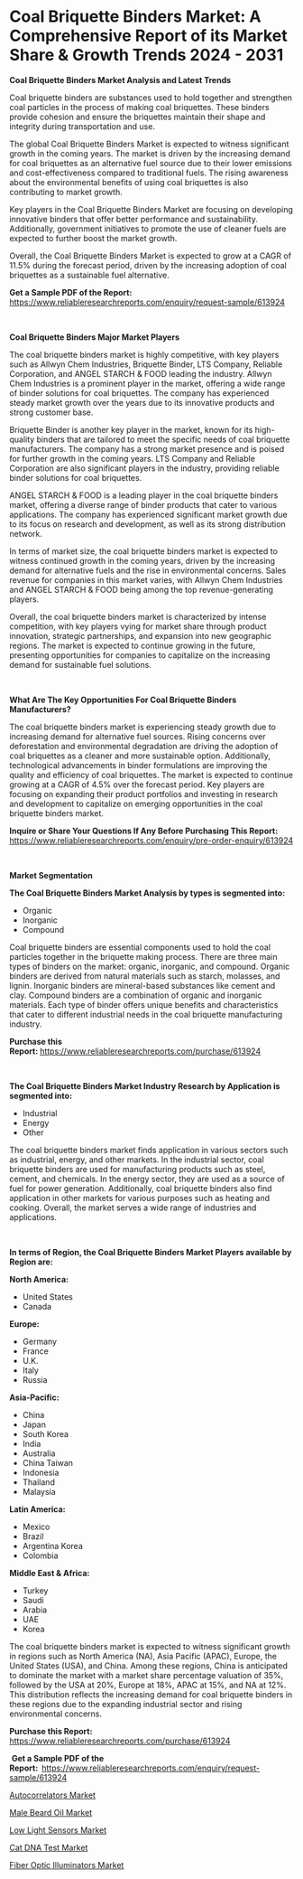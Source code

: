 <p><h1>Coal Briquette Binders Market: A Comprehensive Report of its Market Share & Growth Trends 2024 - 2031</h1></p><p><strong>Coal Briquette Binders Market Analysis and Latest Trends</strong></p>
<p><p>Coal briquette binders are substances used to hold together and strengthen coal particles in the process of making coal briquettes. These binders provide cohesion and ensure the briquettes maintain their shape and integrity during transportation and use.</p><p>The global Coal Briquette Binders Market is expected to witness significant growth in the coming years. The market is driven by the increasing demand for coal briquettes as an alternative fuel source due to their lower emissions and cost-effectiveness compared to traditional fuels. The rising awareness about the environmental benefits of using coal briquettes is also contributing to market growth.</p><p>Key players in the Coal Briquette Binders Market are focusing on developing innovative binders that offer better performance and sustainability. Additionally, government initiatives to promote the use of cleaner fuels are expected to further boost the market growth.</p><p>Overall, the Coal Briquette Binders Market is expected to grow at a CAGR of 11.5% during the forecast period, driven by the increasing adoption of coal briquettes as a sustainable fuel alternative.</p></p>
<p><strong>Get a Sample PDF of the Report:&nbsp;</strong> <a href="https://www.reliableresearchreports.com/enquiry/request-sample/613924">https://www.reliableresearchreports.com/enquiry/request-sample/613924</a></p>
<p>&nbsp;</p>
<p><strong>Coal Briquette Binders Major Market Players</strong></p>
<p><p>The coal briquette binders market is highly competitive, with key players such as Allwyn Chem Industries, Briquette Binder, LTS Company, Reliable Corporation, and ANGEL STARCH & FOOD leading the industry. Allwyn Chem Industries is a prominent player in the market, offering a wide range of binder solutions for coal briquettes. The company has experienced steady market growth over the years due to its innovative products and strong customer base. </p><p>Briquette Binder is another key player in the market, known for its high-quality binders that are tailored to meet the specific needs of coal briquette manufacturers. The company has a strong market presence and is poised for further growth in the coming years. LTS Company and Reliable Corporation are also significant players in the industry, providing reliable binder solutions for coal briquettes.</p><p>ANGEL STARCH & FOOD is a leading player in the coal briquette binders market, offering a diverse range of binder products that cater to various applications. The company has experienced significant market growth due to its focus on research and development, as well as its strong distribution network.</p><p>In terms of market size, the coal briquette binders market is expected to witness continued growth in the coming years, driven by the increasing demand for alternative fuels and the rise in environmental concerns. Sales revenue for companies in this market varies, with Allwyn Chem Industries and ANGEL STARCH & FOOD being among the top revenue-generating players.</p><p>Overall, the coal briquette binders market is characterized by intense competition, with key players vying for market share through product innovation, strategic partnerships, and expansion into new geographic regions. The market is expected to continue growing in the future, presenting opportunities for companies to capitalize on the increasing demand for sustainable fuel solutions.</p></p>
<p>&nbsp;</p>
<p><strong>What Are The Key Opportunities For Coal Briquette Binders Manufacturers?</strong></p>
<p><p>The coal briquette binders market is experiencing steady growth due to increasing demand for alternative fuel sources. Rising concerns over deforestation and environmental degradation are driving the adoption of coal briquettes as a cleaner and more sustainable option. Additionally, technological advancements in binder formulations are improving the quality and efficiency of coal briquettes. The market is expected to continue growing at a CAGR of 4.5% over the forecast period. Key players are focusing on expanding their product portfolios and investing in research and development to capitalize on emerging opportunities in the coal briquette binders market.</p></p>
<p><strong>Inquire or Share Your Questions If Any Before Purchasing This Report:</strong> <a href="https://www.reliableresearchreports.com/enquiry/pre-order-enquiry/613924">https://www.reliableresearchreports.com/enquiry/pre-order-enquiry/613924</a></p>
<p>&nbsp;</p>
<p><strong>Market Segmentation</strong></p>
<p><strong>The Coal Briquette Binders Market Analysis by types is segmented into:</strong></p>
<p><ul><li>Organic</li><li>Inorganic</li><li>Compound</li></ul></p>
<p><p>Coal briquette binders are essential components used to hold the coal particles together in the briquette making process. There are three main types of binders on the market: organic, inorganic, and compound. Organic binders are derived from natural materials such as starch, molasses, and lignin. Inorganic binders are mineral-based substances like cement and clay. Compound binders are a combination of organic and inorganic materials. Each type of binder offers unique benefits and characteristics that cater to different industrial needs in the coal briquette manufacturing industry.</p></p>
<p><strong>Purchase this Report:&nbsp;</strong><a href="https://www.reliableresearchreports.com/purchase/613924">https://www.reliableresearchreports.com/purchase/613924</a></p>
<p>&nbsp;</p>
<p><strong>The Coal Briquette Binders Market Industry Research by Application is segmented into:</strong></p>
<p><ul><li>Industrial</li><li>Energy</li><li>Other</li></ul></p>
<p><p>The coal briquette binders market finds application in various sectors such as industrial, energy, and other markets. In the industrial sector, coal briquette binders are used for manufacturing products such as steel, cement, and chemicals. In the energy sector, they are used as a source of fuel for power generation. Additionally, coal briquette binders also find application in other markets for various purposes such as heating and cooking. Overall, the market serves a wide range of industries and applications.</p></p>
<p>&nbsp;</p>
<p><strong>In terms of Region, the Coal Briquette Binders Market Players available by Region are:</strong></p>
<p>
    <p> <strong> North America: </strong>
        <ul>
            <li>United States</li>
            <li>Canada</li>
        </ul>
        </p> 
    <p> <strong> Europe: </strong>
        <ul>
            <li>Germany</li>
            <li>France</li>
            <li>U.K.</li>
            <li>Italy</li>
            <li>Russia</li>
        </ul>
        </p> 
    <p> <strong> Asia-Pacific: </strong>
        <ul>
            <li>China</li>
            <li>Japan</li>
            <li>South Korea</li>
            <li>India</li>
            <li>Australia</li>
            <li>China Taiwan</li>
            <li>Indonesia</li>
            <li>Thailand</li>
            <li>Malaysia</li>
        </ul>
        </p> 
    <p> <strong> Latin America: </strong>
        <ul>
            <li>Mexico</li>
            <li>Brazil</li>
            <li>Argentina Korea</li>
            <li>Colombia</li>
        </ul>
        </p> 
    <p> <strong> Middle East & Africa: </strong>
        <ul>
            <li>Turkey</li>
            <li>Saudi</li>
            <li>Arabia</li>
            <li>UAE</li>
            <li>Korea</li>
        </ul>
    </p>
    </p>
<p><p>The coal briquette binders market is expected to witness significant growth in regions such as North America (NA), Asia Pacific (APAC), Europe, the United States (USA), and China. Among these regions, China is anticipated to dominate the market with a market share percentage valuation of 35%, followed by the USA at 20%, Europe at 18%, APAC at 15%, and NA at 12%. This distribution reflects the increasing demand for coal briquette binders in these regions due to the expanding industrial sector and rising environmental concerns.</p></p>
<p><strong>Purchase this Report: </strong><a href="https://www.reliableresearchreports.com/purchase/613924">https://www.reliableresearchreports.com/purchase/613924</a></p>
<p>&nbsp;<strong>Get a Sample PDF of the Report:&nbsp;&nbsp;</strong><a href="https://www.reliableresearchreports.com/enquiry/request-sample/613924">https://www.reliableresearchreports.com/enquiry/request-sample/613924</a></p>
<p><strong></strong></p>
<p><p><a href="https://medium.com/@kevenjewess/autocorrelators-market-size-market-outlook-and-market-forecast-2024-to-2031-bb81538fac92">Autocorrelators Market</a></p><p><a href="https://medium.com/@kevenjewess/male-beard-oil-market-trends-forecast-and-competitive-analysis-to-2031-7e7cf73b4112">Male Beard Oil Market</a></p><p><a href="https://medium.com/@kevenjewess/low-light-sensors-market-research-report-its-history-and-forecast-2024-to-2031-3f96678cc402">Low Light Sensors Market</a></p><p><a href="https://medium.com/@kevenjewess/cat-dna-test-market-analysis-and-sze-forecasted-for-period-from-2024-to-2031-f3dbc8419c87">Cat DNA Test Market</a></p><p><a href="https://medium.com/@kevenjewess/decoding-fiber-optic-illuminators-market-metrics-market-share-trends-and-growth-patterns-527fbc0ae92b">Fiber Optic Illuminators Market</a></p></p>